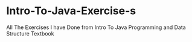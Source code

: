 # Intro-To-Java-Exercise-s
All The Exercises I have Done from Intro To Java Programming and Data Structure Textbook
